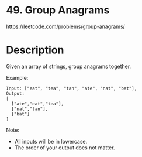 # 49. Group Anagrams

https://leetcode.com/problems/group-anagrams/

# Description

Given an array of strings, group anagrams together.

Example:
```
Input: ["eat", "tea", "tan", "ate", "nat", "bat"],
Output:
[
  ["ate","eat","tea"],
  ["nat","tan"],
  ["bat"]
]
```
Note:
- All inputs will be in lowercase.
- The order of your output does not matter.
